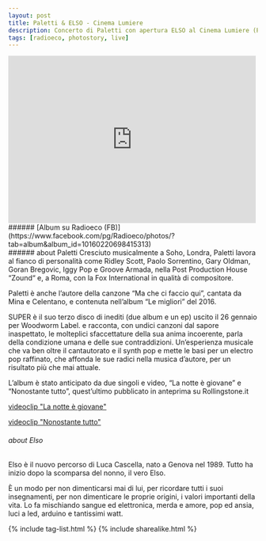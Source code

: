 ```yaml
---
layout: post
title: Paletti & ELSO - Cinema Lumiere
description: Concerto di Paletti con apertura ELSO al Cinema Lumiere (PI)
tags: [radioeco, photostory, live]
---
```


<div class="media-container">
<iframe src="https://www.facebook.com/plugins/post.php?href=https%3A%2F%2Fwww.facebook.com%2FRadioeco%2Fphotos%2Fa.10160220698415313%2F10160220698870313%2F%3Ftype%3D3&width=500" width="500" height="338" style="border:none;overflow:hidden" scrolling="no" frameborder="0" allowTransparency="true" allow="encrypted-media"></iframe>
</div>
###### [Album su Radioeco (FB)](https://www.facebook.com/pg/Radioeco/photos/?tab=album&album_id=10160220698415313)
<br>
###### about Paletti
Cresciuto musicalmente a Soho, Londra, Paletti lavora al fianco di personalità come Ridley Scott, Paolo Sorrentino, Gary Oldman, Goran Bregovic, Iggy Pop e Groove Armada, nella Post Production House “Zound“ e, a Roma, con la Fox International in qualità di compositore.

 Paletti è anche l’autore della canzone “Ma che ci faccio qui”, cantata da Mina e Celentano, e contenuta nell’album “Le migliori” del 2016.

SUPER è il suo terzo disco di inediti (due album e un ep) uscito il 26 gennaio per Woodworm Label. e racconta, con undici canzoni dal sapore inaspettato, le molteplici sfaccettature della sua anima incoerente, parla della condizione umana e delle sue contraddizioni. Un’esperienza musicale che va ben oltre il cantautorato e il synth pop e mette le basi per un electro pop raffinato, che affonda le sue radici nella musica d’autore, per un risultato più che mai attuale.

 L’album è stato anticipato da due singoli e video, “La notte è giovane” e “Nonostante tutto”, quest’ultimo pubblicato in anteprima su Rollingstone.it

[videoclip "La notte è giovane"](https://youtu.be/k7nCuSZrfbU)

[videoclip "Nonostante tutto"](https://youtu.be/hksOm5wLBi4)


###### about Elso

Elso è il nuovo percorso di Luca Cascella, nato a Genova nel 1989.
Tutto ha inizio dopo la scomparsa del nonno, il vero Elso.

È un modo per non dimenticarsi mai di lui, per ricordare tutti i suoi insegnamenti, per non dimenticare le proprie origini, i valori importanti della vita.
Lo fa mischiando sangue ed elettronica, merda e amore, pop ed ansia, luci a led, arduino e tantissimi watt.

{% include tag-list.html %}
{% include sharealike.html %}
